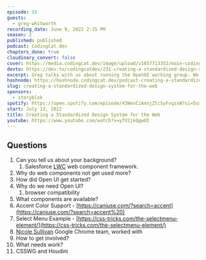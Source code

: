 ```yaml
---
episode: 31
guests:
  - greg-whitworth
recording_date: June 9, 2022 2:15 PM
season: 2
published: published
podcast: CodingCat.dev
chapters_done: true
cloudinary_convert: false
cover: https://media.codingcat.dev/image/upload/v1657713352/main-codingcatdev-photo/Standardized-design-system.jpg
devto: https://dev.to/codingcatdev/231-creating-a-standardized-design-system-for-the-web-2b57
excerpt: Greg talks with us about running the OpenUI working group. We talk in detail and give demos on standardizing components across the major browser vendors.
hashnode: https://hashnode.codingcat.dev/podcast-creating-a-standardized-design-system-for-the-web
slug: creating-a-standardized-design-system-for-the-web
sponsors:
  - storyblok
spotify: https://open.spotify.com/episode/43WexCiAnnjZlcSyFvqzxW?si=5ux-aAWdQ_i85SRCbCIb6Q
start: July 13, 2022
title: Creating a Standardized Design System for the Web
youtube: https://www.youtube.com/watch?v=yfV2jkQgwUI
---
```


## Questions

1. Can you tell us about your background?
   1. Salesforce [LWC](https://developer.salesforce.com/docs/component-library/documentation/en/lwc) web component framework.
2. Why do web components not get used more?
3. How did Open UI get started?
4. Why do we need Open UI?
   1. browser compatibility
5. What components are available?
6. Accent Color Support - [https://caniuse.com/?search=accent](https://caniuse.com/?search=accent%20)
7. Select Menu Example - [https://css-tricks.com/the-selectmenu-element/](https://css-tricks.com/the-selectmenu-element/)
8. [Nicole Sullivan](https://twitter.com/stubbornella) Google Chrome team, worked with
9. How to get involved?
10. What needs work?
11. CSSWG and Houdini
